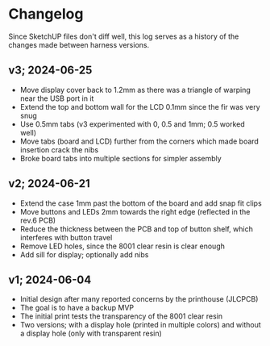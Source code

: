 Changelog
=========

Since SketchUP files don't diff well, this log serves as a history of
the changes made between harness versions.

v3; 2024-06-25
--------------

- Move display cover back to 1.2mm as there was a triangle of warping near the USB port in it
- Extend the top and bottom wall for the LCD 0.1mm since the fir was very snug
- Use 0.5mm tabs (v3 experimented with 0, 0.5 and 1mm; 0.5 worked well)
- Move tabs (board and LCD) further from the corners which made board insertion crack the nibs
- Broke board tabs into multiple sections for simpler assembly

v2; 2024-06-21
--------------

- Extend the case 1mm past the bottom of the board and add snap fit clips
- Move buttons and LEDs 2mm towards the right edge (reflected in the rev.6 PCB)
- Reduce the thickness between the PCB and top of button shelf, which interferes with button travel
- Remove LED holes, since the 8001 clear resin is clear enough
- Add sill for display; optionally add nibs

v1; 2024-06-04
--------------

- Initial design after many reported concerns by the printhouse (JLCPCB)
- The goal is to have a backup MVP
- The initial print tests the transparency of the 8001 clear resin
- Two versions; with a display hole (printed in multiple colors) and without a display hole (only with transparent resin)
